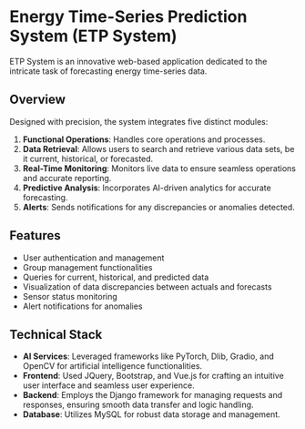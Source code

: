 # Energy Time-Series Prediction System (ETP System)

ETP System is an innovative web-based application dedicated to the intricate task of forecasting energy time-series data. 

## Overview

Designed with precision, the system integrates five distinct modules:
1. **Functional Operations**: Handles core operations and processes.
2. **Data Retrieval**: Allows users to search and retrieve various data sets, be it current, historical, or forecasted.
3. **Real-Time Monitoring**: Monitors live data to ensure seamless operations and accurate reporting.
4. **Predictive Analysis**: Incorporates AI-driven analytics for accurate forecasting.
5. **Alerts**: Sends notifications for any discrepancies or anomalies detected.

## Features

- User authentication and management
- Group management functionalities
- Queries for current, historical, and predicted data
- Visualization of data discrepancies between actuals and forecasts
- Sensor status monitoring
- Alert notifications for anomalies

## Technical Stack

- **AI Services**: Leveraged frameworks like PyTorch, Dlib, Gradio, and OpenCV for artificial intelligence functionalities.
- **Frontend**: Used JQuery, Bootstrap, and Vue.js for crafting an intuitive user interface and seamless user experience.
- **Backend**: Employs the Django framework for managing requests and responses, ensuring smooth data transfer and logic handling.
- **Database**: Utilizes MySQL for robust data storage and management.

